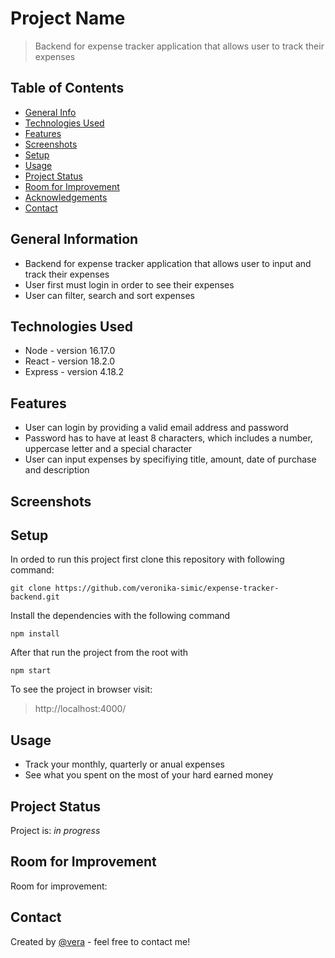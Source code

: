 # Project Name

> Backend for expense tracker application that allows user to track their expenses

## Table of Contents

- [General Info](#general-information)
- [Technologies Used](#technologies-used)
- [Features](#features)
- [Screenshots](#screenshots)
- [Setup](#setup)
- [Usage](#usage)
- [Project Status](#project-status)
- [Room for Improvement](#room-for-improvement)
- [Acknowledgements](#acknowledgements)
- [Contact](#contact)

## General Information

- Backend for expense tracker application that allows user to input and track their expenses
- User first must login in order to see their expenses
- User can filter, search and sort expenses

## Technologies Used

- Node - version 16.17.0
- React - version 18.2.0
- Express - version 4.18.2

## Features

- User can login by providing a valid email address and password
- Password has to have at least 8 characters, which includes a number, uppercase letter and a special character
- User can input expenses by specifiying title, amount, date of purchase and description

## Screenshots

## Setup

In orded to run this project first clone this repository with following command:

`git clone https://github.com/veronika-simic/expense-tracker-backend.git`

Install the dependencies with the following command

`npm install`

After that run the project from the root with

`npm start`

To see the project in browser visit:

> http://localhost:4000/

## Usage

- Track your monthly, quarterly or anual expenses
- See what you spent on the most of your hard earned money

## Project Status

Project is: _in progress_

## Room for Improvement

Room for improvement:

## Contact

Created by [@vera](https://github.com/veronika-simic) - feel free to contact me!
